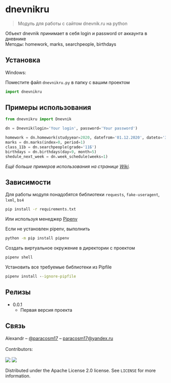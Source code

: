 # dnevnikru

> Модуль для работы с сайтом dnevnik.ru на python

Объект dnevnik принимает в себя login и password от аккаунта в дневнике <br/>
Методы: homework, marks, searchpeople, birthdays

## Установка

Windows:

Поместите файл ```dnevnikru.py``` в папку с вашим проектом

```python
import dnevnikru
```

## Примеры использования

```python
from dnevnikru import Dnevnik

dn = Dnevnik(login='Your login', password='Your password')

homework = dn.homework(studyyear=2020, datefrom='01.12.2020', dateto='30.12.2020')
marks = dn.marks(index=0, period=1)
class_11b = dn.searchpeople(grade='11Б')
birthdays = dn.birthdays(day=9, month=5)
shedule_next_week = dn.week_schedule(weeks=1)
```

_Ещё больше примеров использования на странице [Wiki][wiki]._

## Зависимости

Для работы модуля понадобятся библиотеки `requests`, `fake-useragent`, `lxml`, `bs4`

```cmd
pip install -r requirements.txt
```

Или используя менеджер [Pipenv](https://github.com/pypa/pipenv)

Если не установлен pipenv, выполнить

```cmd
python -m pip install pipenv
```

Создать виртуальное окружение в директории с проектом

```cmd
pipenv shell
```

Установить все требуемые библиотеки из Pipfile

```cmd
pipenv install --ignore-pipfile
```

## Релизы

* 0.0.1
  * Первая версия проекта

## Связь

Alexandr – [@paracosm17](https://t.me/paracosm17) – paracosm17@yandex.ru <br>
<br>
Contributors: <br>
<br>
<a href="https://github.com/paracosm17"><img src="https://avatars.githubusercontent.com/u/85677238?v=4&size=40" /></a>
<a href="https://github.com/stepanskryabin"><img src="https://avatars.githubusercontent.com/u/47498917?v=4&size=40" /></a>

Distributed under the Apache License 2.0 license. See ``LICENSE`` for more information.

<!-- Markdown link & img dfn's -->
[npm-image]: https://img.shields.io/npm/v/datadog-metrics.svg?style=flat-square
[npm-url]: https://npmjs.org/package/datadog-metrics
[npm-downloads]: https://img.shields.io/npm/dm/datadog-metrics.svg?style=flat-square
[travis-image]: https://img.shields.io/travis/dbader/node-datadog-metrics/master.svg?style=flat-square
[travis-url]: https://travis-ci.org/dbader/node-datadog-metrics
[wiki]: https://github.com/paracosm17/dnevnikru/wiki
